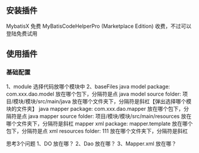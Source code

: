 

## 安装插件
MybatisX 免费
MyBatisCodeHelperPro (Marketplace Edition) 收费，不过可以登陆免费试用


## 使用插件

### 基础配置
1、module
选择代码放哪个模块中
2、baseFiles
java model package: com.xxx.dao.model
放在哪个包下，分隔符是点
java model source folder: 项目/模块/模块/src/main/java
放在哪个文件夹下，分隔符是斜杠【弹出选择哪个模块的文件夹】
java mapper package: com.xxx.dao.mapper
放在哪个包下，分隔符是点
java mapper source folder: 项目/模块/模块/src/main/resources
放在哪个文件夹下，分隔符是斜杠
mapper xml package: mapper.template
放在哪个包下，分隔符是点
xml resources folder: 111
放在哪个文件夹下，分隔符是斜杠

思考3个问题
1、DO 放在哪？
2、Dao 放在哪？
3、Mapper.xml 放在哪？